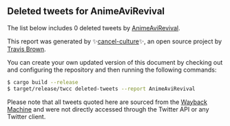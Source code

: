 ## Deleted tweets for AnimeAviRevival

The list below includes 0 deleted tweets by
[AnimeAviRevival](https://twitter.com/AnimeAviRevival).



This report was generated by ✨[cancel-culture](https://github.com/travisbrown/cancel-culture)✨,
an open source project by [Travis Brown](https://twitter.com/travisbrown).

You can create your own updated version of this document by checking out and configuring the
repository and then running the following commands:

```bash
$ cargo build --release
$ target/release/twcc deleted-tweets --report AnimeAviRevival
```

Please note that all tweets quoted here are sourced from the
[Wayback Machine](https://web.archive.org) and were not directly accessed through the Twitter API or
any Twitter client.

